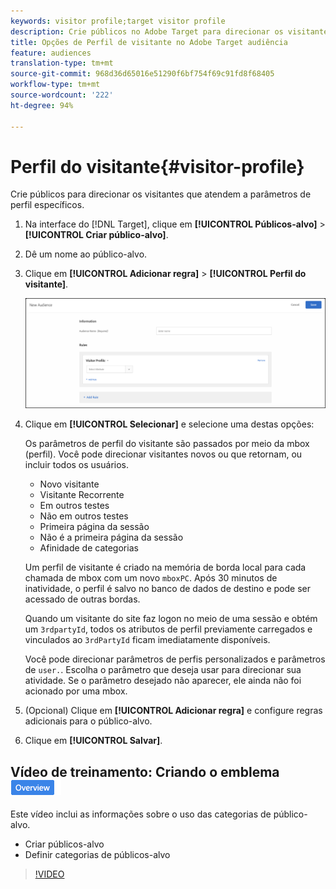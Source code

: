 ```yaml
---
keywords: visitor profile;target visitor profile
description: Crie públicos no Adobe Target para direcionar os visitantes que atendem a parâmetros de perfil específicos.
title: Opções de Perfil de visitante no Adobe Target audiência
feature: audiences
translation-type: tm+mt
source-git-commit: 968d36d65016e51290f6bf754f69c91fd8f68405
workflow-type: tm+mt
source-wordcount: '222'
ht-degree: 94%

---
```



# Perfil do visitante{#visitor-profile}

Crie públicos para direcionar os visitantes que atendem a parâmetros de perfil específicos.

1. Na interface do [!DNL Target], clique em **[!UICONTROL Públicos-alvo]** > **[!UICONTROL Criar público-alvo]**.
1. Dê um nome ao público-alvo.
1. Clique em **[!UICONTROL Adicionar regra]** > **[!UICONTROL Perfil do visitante]**.

   ![](assets/target_visitor_profile.png)

1. Clique em **[!UICONTROL Selecionar]** e selecione uma destas opções:

   Os parâmetros de perfil do visitante são passados por meio da mbox (perfil). Você pode direcionar visitantes novos ou que retornam, ou incluir todos os usuários.

   * Novo visitante
   * Visitante Recorrente
   * Em outros testes
   * Não em outros testes
   * Primeira página da sessão
   * Não é a primeira página da sessão
   * Afinidade de categorias

   Um perfil de visitante é criado na memória de borda local para cada chamada de mbox com um novo `mboxPC`. Após 30 minutos de inatividade, o perfil é salvo no banco de dados de destino e pode ser acessado de outras bordas.

   Quando um visitante do site faz logon no meio de uma sessão e obtém um `3rdpartyId`, todos os atributos de perfil previamente carregados e vinculados ao `3rdPartyId` ficam imediatamente disponíveis.

   Você pode direcionar parâmetros de perfis personalizados e parâmetros de `user.`. Escolha o parâmetro que deseja usar para direcionar sua atividade. Se o parâmetro desejado não aparecer, ele ainda não foi acionado por uma mbox.

1. (Opcional) Clique em **[!UICONTROL Adicionar regra]** e configure regras adicionais para o público-alvo.
1. Clique em **[!UICONTROL Salvar]**.

## Vídeo de treinamento: Criando o emblema ![Visão geral do Audiência](/help/assets/overview.png)

Este vídeo inclui as informações sobre o uso das categorias de público-alvo.

* Criar públicos-alvo
* Definir categorias de públicos-alvo

>[!VIDEO](https://video.tv.adobe.com/v/17392)
